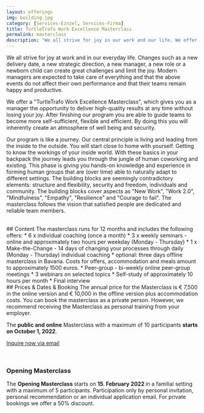 ```yaml
---
layout: offerings
img: building.jpg
category: [Services-Einzel, Services-Firma]
title: TurtleTrafo Work Excellence Masterclass
permalink: masterclass
description: "We all strive for joy in our work and our life. We offer a masterclass that trains you as a manager to deliver high-quality results at all times without losing your joy. The masterclass begins with yourself in order to gain inner focus and to provide you with clarity about your life and work needs. ... "
---
```


We all strive for joy at work and in our everyday life. Changes such as a new delivery date, a new strategic direction, a new manager, a new role or a newborn child can create great challenges and limit the joy. Modern managers are expected to take care of everything and that the above events do not affect their own performance and that their teams remain happy and productive.

We offer a "TurtleTrafo Work Excellence Masterclass", which gives you as a manager the opportunity to deliver high-quality results at any time without losing your joy. After finishing our program you are able to guide teams to become more self-sufficient, flexible and efficient. By doing this you will inherently create an atmosphere of well being and security.

Our program is like a journey. Our central principle is living and leading from the inside to the outside. You will start close to home with yourself. Getting to know the workings of your inside world. With these basics in your backpack the journey leads you through the jungle of human coworking and existing. This phase is giving you hands-on knowledge and experience in forming human groups that are (over time) able to naturally adapt to different settings. The building blocks are seemingly contradictory elements: structure and flexibility, security and freedom, individuals and community. The building blocks cover aspects as "New Work", "Work 2.0", "Mindfulness", "Empathy", "Resilience" and "Courage to fail". The masterclass follows the vision that satisfied people are dedicated and reliable team members.


<br>
## Content
The masterclass runs for 12 months and includes the following offers:
* 6 x individual coaching (once a month)
* 3 x weekly seminars - online and approximately two hours per weekday (Monday - Thursday)
* 1 x Make-the-Change - 14 days of changing your processes through daily (Monday - Thursday) individual coaching
* optional: three days offline masterclass in Bavaria. Costs for offers, accommodation and meals amount to approximately 1500 euros.
* Peer-group - bi-weekly online peer-group meetings
* 3 webinars on selected topics
* Self-study of approximately 10 hours per month
* Final interview


<br>
## Prices & Dates & Booking
The annual price for the Masterclass is € 7,500 in the online version and € 10,000 in the offline version plus accommodation costs. You can book the masterclass as a private person. However, we recommend receiving the Masterclass as personal training from your employer.

The **public and online** Masterclass with a maximum of 10 participants **starts on October 1, 2022**.

<a href="mailto: towards Genealogie site.email} Genealogie?subject=Inquiry Masterclass" target="_blank" class="btn btn-primary"> Inquire now via email </a>

<br>
<div class = "panel panel-info">
   <div class = "panel-heading">
     <h3 class = "panel-title"> Opening Masterclass </h3>
   </div>
   <div class = "panel-body">
     The <b>Opening Masterclass </b> starts on <b> 15. February 2022 </b> in a familial setting with a maximum of 5 participants. Participation only by personal invitation, personal recommendation or an individual application email. For private bookings we offer a 50% discount.
   </div>
</div>
